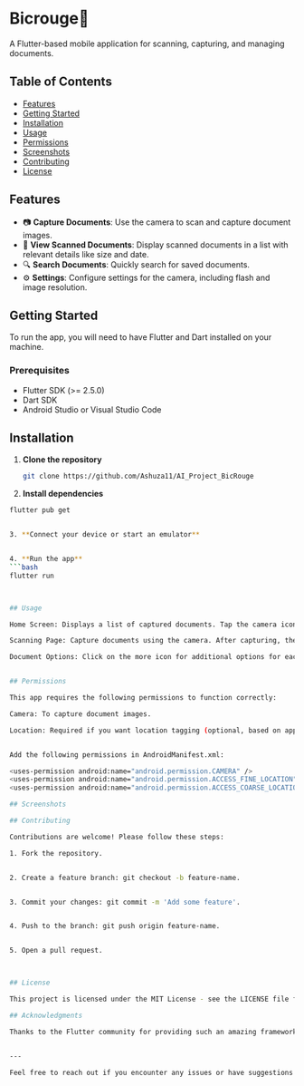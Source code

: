 # Bicrouge📄

A Flutter-based mobile application for scanning, capturing, and managing documents.

## Table of Contents
- [Features](#features)
- [Getting Started](#getting-started)
- [Installation](#installation)
- [Usage](#usage)
- [Permissions](#permissions)
- [Screenshots](#screenshots)
- [Contributing](#contributing)
- [License](#license)

## Features

- 📷 **Capture Documents**: Use the camera to scan and capture document images.
- 📄 **View Scanned Documents**: Display scanned documents in a list with relevant details like size and date.
- 🔍 **Search Documents**: Quickly search for saved documents.
- ⚙️ **Settings**: Configure settings for the camera, including flash and image resolution.

## Getting Started

To run the app, you will need to have Flutter and Dart installed on your machine.

### Prerequisites

- Flutter SDK (>= 2.5.0)
- Dart SDK
- Android Studio or Visual Studio Code

## Installation

1. **Clone the repository**
   ```bash
   git clone https://github.com/Ashuza11/AI_Project_BicRouge

2. **Install dependencies**
```bash
flutter pub get


3. **Connect your device or start an emulator**


4. **Run the app**
```bash
flutter run



## Usage

Home Screen: Displays a list of captured documents. Tap the camera icon in the bottom navigation bar to access the camera and scan a new document.

Scanning Page: Capture documents using the camera. After capturing, the document is saved and displayed in the main list.

Document Options: Click on the more icon for additional options for each document.


## Permissions

This app requires the following permissions to function correctly:

Camera: To capture document images.

Location: Required if you want location tagging (optional, based on app settings).


Add the following permissions in AndroidManifest.xml:

<uses-permission android:name="android.permission.CAMERA" />
<uses-permission android:name="android.permission.ACCESS_FINE_LOCATION" />
<uses-permission android:name="android.permission.ACCESS_COARSE_LOCATION" />

## Screenshots

## Contributing

Contributions are welcome! Please follow these steps:

1. Fork the repository.


2. Create a feature branch: git checkout -b feature-name.


3. Commit your changes: git commit -m 'Add some feature'.


4. Push to the branch: git push origin feature-name.


5. Open a pull request.



## License

This project is licensed under the MIT License - see the LICENSE file for details.

## Acknowledgments

Thanks to the Flutter community for providing such an amazing framework for cross-platform development.


---

Feel free to reach out if you encounter any issues or have suggestions for new features.